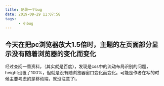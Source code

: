 ```yaml
---
title: 记录一个bug
date: 2019-09-29 11:07:58
tags:
      - 小bug
---
```

## 今天在把pc浏览器放大1.5倍时，主题的左页面部分显示没有随着浏览器的变化而变化
经过查阅一番资料，（其实就是百度），发现是css中的流动布局识别的问题，height设置了100%，但就是没有随浏览器窗口变化而变化。可能是作者在写的时候主要考虑的是移动端，就没注意了i。

